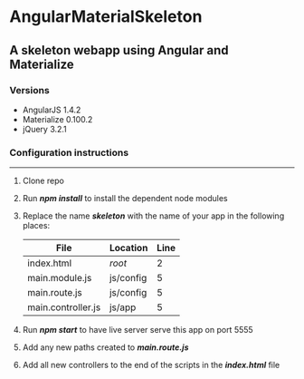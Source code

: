 # AngularMaterialSkeleton
## A skeleton webapp using Angular and Materialize

### Versions
* AngularJS 1.4.2
* Materialize 0.100.2
* jQuery 3.2.1

### Configuration instructions
***
1. Clone repo
2. Run **_npm install_** to install the dependent node modules
3. Replace the name **_skeleton_** with the name of your app in the following places:
   
   | File               | Location      | Line  |
   | ------------------ | ------------- | ----- |
   | index.html         | _root_        | 2     |
   | main.module.js     | js/config     | 5     |
   | main.route.js      | js/config     | 5     |
   | main.controller.js | js/app        | 5     |

4. Run **_npm start_** to have live server serve this app on port 5555
5. Add any new paths created to **_main.route.js_**
6. Add all new controllers to the end of the scripts in the **_index.html_** file